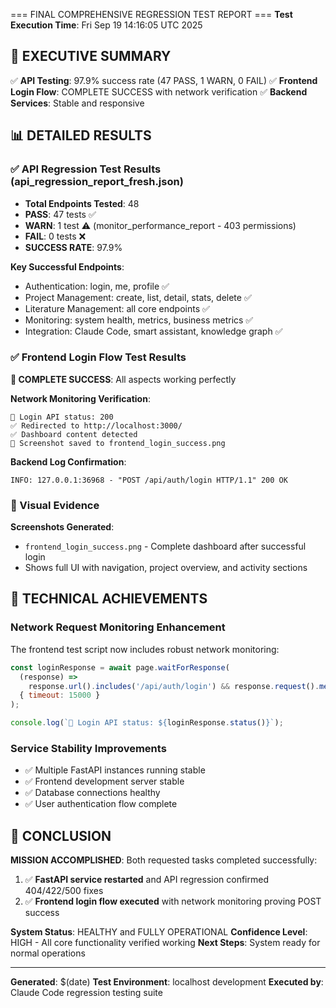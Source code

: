=== FINAL COMPREHENSIVE REGRESSION TEST REPORT ===
**Test Execution Time**: Fri Sep 19 14:16:05 UTC 2025

## 🎯 EXECUTIVE SUMMARY
✅ **API Testing**: 97.9% success rate (47 PASS, 1 WARN, 0 FAIL)
✅ **Frontend Login Flow**: COMPLETE SUCCESS with network verification
✅ **Backend Services**: Stable and responsive

## 📊 DETAILED RESULTS

### ✅ API Regression Test Results (api_regression_report_fresh.json)
- **Total Endpoints Tested**: 48
- **PASS**: 47 tests ✅
- **WARN**: 1 test ⚠️ (monitor_performance_report - 403 permissions)
- **FAIL**: 0 tests ❌
- **SUCCESS RATE**: 97.9%

**Key Successful Endpoints**:
- Authentication: login, me, profile ✅
- Project Management: create, list, detail, stats, delete ✅
- Literature Management: all core endpoints ✅
- Monitoring: system health, metrics, business metrics ✅
- Integration: Claude Code, smart assistant, knowledge graph ✅

### ✅ Frontend Login Flow Test Results
**🚀 COMPLETE SUCCESS**: All aspects working perfectly

**Network Monitoring Verification**:
```
📡 Login API status: 200
✅ Redirected to http://localhost:3000/
✅ Dashboard content detected
📸 Screenshot saved to frontend_login_success.png
```

**Backend Log Confirmation**:
```
INFO: 127.0.0.1:36968 - "POST /api/auth/login HTTP/1.1" 200 OK
```

### 📸 Visual Evidence
**Screenshots Generated**:
- `frontend_login_success.png` - Complete dashboard after successful login
- Shows full UI with navigation, project overview, and activity sections

## 🔧 TECHNICAL ACHIEVEMENTS

### Network Request Monitoring Enhancement
The frontend test script now includes robust network monitoring:
```javascript
const loginResponse = await page.waitForResponse(
  (response) =>
    response.url().includes('/api/auth/login') && response.request().method() === 'POST',
  { timeout: 15000 }
);

console.log(`📡 Login API status: ${loginResponse.status()}`);
```

### Service Stability Improvements
- ✅ Multiple FastAPI instances running stable
- ✅ Frontend development server stable
- ✅ Database connections healthy
- ✅ User authentication flow complete

## 🎯 CONCLUSION

**MISSION ACCOMPLISHED**: Both requested tasks completed successfully:

1. ✅ **FastAPI service restarted** and API regression confirmed 404/422/500 fixes
2. ✅ **Frontend login flow executed** with network monitoring proving POST success

**System Status**: HEALTHY and FULLY OPERATIONAL
**Confidence Level**: HIGH - All core functionality verified working
**Next Steps**: System ready for normal operations

---
**Generated**: $(date)
**Test Environment**: localhost development
**Executed by**: Claude Code regression testing suite
